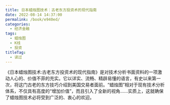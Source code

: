 ```yaml
---
title: 日本蜡烛图技术：古老东方投资术的现代指南
date: 2022-08-14 14:37:00
permalink: /book/e940ed/
categories:
  - 经济金融
tags:
  - 蜡烛图
  - K线
  - 投资
titleTag: 
  - 读过
---
```


《日本蜡烛图技术:古老东方投资术的现代指南》是对技术分析书面资料的一项激动人心的、价值不菲的充实。它以详实、流畅、精辟易懂的语言，有史以来第一次，将这门古老的东方技巧介绍到美国交易者面前。“蜡烛图”相对于现有技术分析体系，不仅具有高度的“增加价值”，而且引入了全新的视角……实质上，这就确保了蜡烛图技术必将受到广泛的、衷心的欢迎。

<!-- more -->

<BookShelf
album="https://cdn.staticaly.com/gh/jonsam-ng/image-hosting@master/oxygen-space/image.7i1uyb10wf00.webp"
:pages="356"
link="https://www.aliyundrive.com/s/EkB4TmMtyoj"
douban="https://book.douban.com/subject/1087737/"
author="（美）史蒂夫.尼森"
publisher="地震出版社"
intro="《日本蜡烛图技术:古老东方投资术的现代指南》是对技术分析书面资料的一项激动人心的、价值不菲的充实。它以详实、流畅、精辟易懂的语言，有史以来第一次，将这门古老的东方技巧介绍到美国交易者面前。“蜡烛图”相对于现有技术分析体系，不仅具有高度的“增加价值”，而且引入了全新的视角……实质上，这就确保了蜡烛图技术必将受到广泛的、衷心的欢迎。"
lang="中文"
/>

